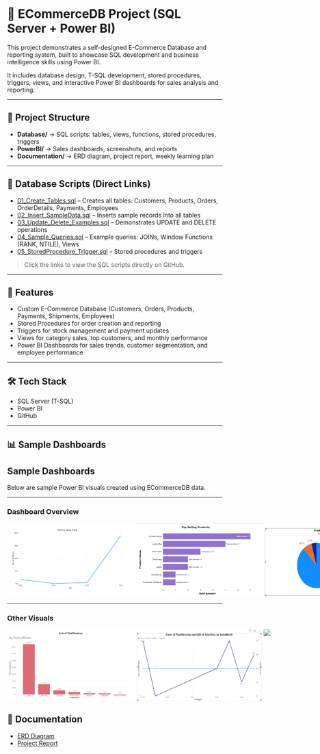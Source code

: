 # 🛒 ECommerceDB Project (SQL Server + Power BI)

This project demonstrates a self-designed E-Commerce Database and reporting system, built to showcase SQL development and business intelligence skills using Power BI.

It includes database design, T-SQL development, stored procedures, triggers, views, and interactive Power BI dashboards for sales analysis and reporting.

---

## 📂 Project Structure

- **Database/** → SQL scripts: tables, views, functions, stored procedures, triggers  
- **PowerBI/** → Sales dashboards, screenshots, and reports  
- **Documentation/** → ERD diagram, project report, weekly learning plan  

---

## 📂 Database Scripts (Direct Links)

- [01_Create_Tables.sql](Database/01_Create_Tables.sql) – Creates all tables: Customers, Products, Orders, OrderDetails, Payments, Employees  
- [02_Insert_SampleData.sql](Database/02_Insert_SampleData.sql) – Inserts sample records into all tables  
- [03_Update_Delete_Examples.sql](Database/03_Update_Delete_Examples.sql) – Demonstrates UPDATE and DELETE operations  
- [04_Sample_Queries.sql](Database/04_Sample_Queries.sql) – Example queries: JOINs, Window Functions (RANK, NTILE), Views  
- [05_StoredProcedure_Trigger.sql](Database/05_StoredProcedure_Trigger.sql) – Stored procedures and triggers  

> Click the links to view the SQL scripts directly on GitHub.

---

## 🔹 Features

- Custom E-Commerce Database (Customers, Orders, Products, Payments, Shipments, Employees)  
- Stored Procedures for order creation and reporting  
- Triggers for stock management and payment updates  
- Views for category sales, top customers, and monthly performance  
- Power BI Dashboards for sales trends, customer segmentation, and employee performance  

---

## 🛠️ Tech Stack

- SQL Server (T-SQL)  
- Power BI  
- GitHub  

---

## 📊 Sample Dashboards

## Sample Dashboards

Below are sample Power BI visuals created using ECommerceDB data.

---

### Dashboard Overview

<div style="display: flex; justify-content: space-between;">
  <img src="https://github.com/PinarBozyigit/ECommerceDB-Project/blob/main/PowerBI/screenshots/MonthlySalesTrend.png" width="300"/>
  <img src="https://github.com/PinarBozyigit/ECommerceDB-Project/blob/main/PowerBI/screenshots/TopSellingProducts.png" width="300"/>
  <img src="https://github.com/PinarBozyigit/ECommerceDB-Project/blob/main/PowerBI/screenshots/ProductPriceGroups.png" width="300"/>
</div>

---

### Other Visuals

<div style="display: flex; justify-content: space-between;">
  <img src="https://github.com/PinarBozyigit/ECommerceDB-Project/blob/main/PowerBI/screenshots/SumTotalAvenue.png" width="300"/>
  <img src="https://github.com/PinarBozyigit/ECommerceDB-Project/blob/main/PowerBI/screenshots/CountofTotalRevenue.png" width="300"/>
  <img src="https://github.com/PinarBozyigit/ECommerceDB-Project/blob/main/PowerBI/screenshots/" width="300"/>
</div>


## 📄 Documentation
- [ERD Diagram](Documentation/ERD_Diagram.png)  
- [Project Report](Documentation/Project_Report.pdf)  






